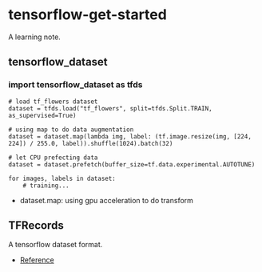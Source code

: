 # tensorflow-get-started
A learning note.
## tensorflow_dataset
### import tensorflow_dataset as tfds
```python=
# load tf_flowers dataset
dataset = tfds.load("tf_flowers", split=tfds.Split.TRAIN, as_supervised=True)

# using map to do data augmentation
dataset = dataset.map(lambda img, label: (tf.image.resize(img, [224, 224]) / 255.0, label)).shuffle(1024).batch(32)

# let CPU prefecting data
dataset = dataset.prefetch(buffer_size=tf.data.experimental.AUTOTUNE)

for images, labels in dataset:
    # training...
```
- dataset.map: using gpu acceleration to do transform

## TFRecords
A tensorflow dataset format.
- [Reference](https://tf.wiki/zh_hans/basic/tools.html#tfrecord)
